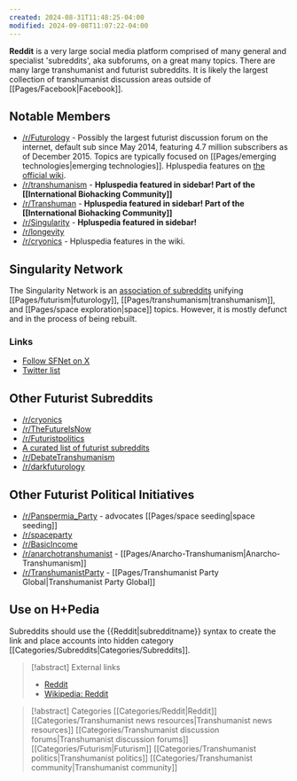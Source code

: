 ```yaml
---
created: 2024-08-31T11:48:25-04:00
modified: 2024-09-08T11:07:22-04:00
---
```

**Reddit** is a very large social media platform comprised of many general and specialist 'subreddits', aka subforums, on a great many topics. There are many large transhumanist and futurist subreddits. It is likely the largest collection of transhumanist discussion areas outside of [[Pages/Facebook|Facebook]].

## Notable Members

* [/r/Futurology](https://www.reddit.com/r/Futurology) - Possibly the largest futurist discussion forum on the internet, default sub since May 2014, featuring 4.7 million subscribers as of December 2015. Topics are typically focused on [[Pages/emerging technologies|emerging technologies]]. Hpluspedia features on [the official wiki](https://www.reddit.com/r/Futurology/wiki/resources).
* [/r/transhumanism](https://www.reddit.com/r/transhumanism) - **Hpluspedia featured in sidebar! Part of the [[International Biohacking Community]]**
* [/r/Transhuman](https://www.reddit.com/r/Transhuman) - **Hpluspedia featured in sidebar! Part of the [[International Biohacking Community]]**
* [/r/Singularity](https://www.reddit.com/r/Singularity) - **Hpluspedia featured in sidebar!**
* [/r/longevity](https://www.reddit.com/r/longevity)
* [/r/cryonics](https://www.reddit.com/r/cryonics) - Hpluspedia features in the wiki.

## Singularity Network

The Singularity Network is an [association of subreddits](https://www.reddit.com/r/SingularityNetwork) unifying [[Pages/futurism|futurology]], [[Pages/transhumanism|transhumanism]], and [[Pages/space exploration|space]] topics. However, it is mostly defunct and in the process of being rebuilt.

### Links

* [Follow SFNet on X](https://x.com/intent/follow?screen_name=SFTNet)
* [Twitter list](https://twitter.com/SFTNet/lists/list)

## Other Futurist Subreddits

* [/r/cryonics](https://www.reddit.com/r/cryonics)
* [/r/TheFutureIsNow](https://www.reddit.com/r/TheFutureIsNow)
* [/r/Futuristpolitics](https://www.reddit.com/r/Futuristpolitics)
* [A curated list of futurist subreddits](https://www.reddit.com/user/xenophon1/m/futurist)
* [/r/DebateTranshumanism](https://www.reddit.com/r/DebateTranshumanism)
* [/r/darkfuturology](https://www.reddit.com/r/darkfuturology)

## Other Futurist Political Initiatives

* [/r/Panspermia_Party](https://www.reddit.com/r/Panspermia_Party) - advocates [[Pages/space seeding|space seeding]]
* [/r/spaceparty](https://www.reddit.com/r/spaceparty)
* [/r/BasicIncome](https://www.reddit.com/r/BasicIncome)
* [/r/anarchotranshumanist](https://www.reddit.com/r/anarchotranshumanist) - [[Pages/Anarcho-Transhumanism|Anarcho-Transhumanism]]
* [/r/TranshumanistParty](https://www.reddit.com/r/TranshumanistParty) - [[Pages/Transhumanist Party Global|Transhumanist Party Global]]

## Use on H+Pedia

Subreddits should use the <nowiki>{{Reddit|subredditname}}</nowiki> syntax to create the link and place accounts into hidden category [[Categories/Subreddits|Categories/Subreddits]].

> [!abstract] External links
> - [Reddit](https://reddit.com/)
> - [Wikipedia: Reddit](https://en.wikipedia.org/wiki/Reddit)

> [!abstract] Categories
> [[Categories/Reddit|Reddit]] [[Categories/Transhumanist news resources|Transhumanist news resources]] [[Categories/Transhumanist discussion forums|Transhumanist discussion forums]] [[Categories/Futurism|Futurism]] [[Categories/Transhumanist politics|Transhumanist politics]] [[Categories/Transhumanist community|Transhumanist community]]

